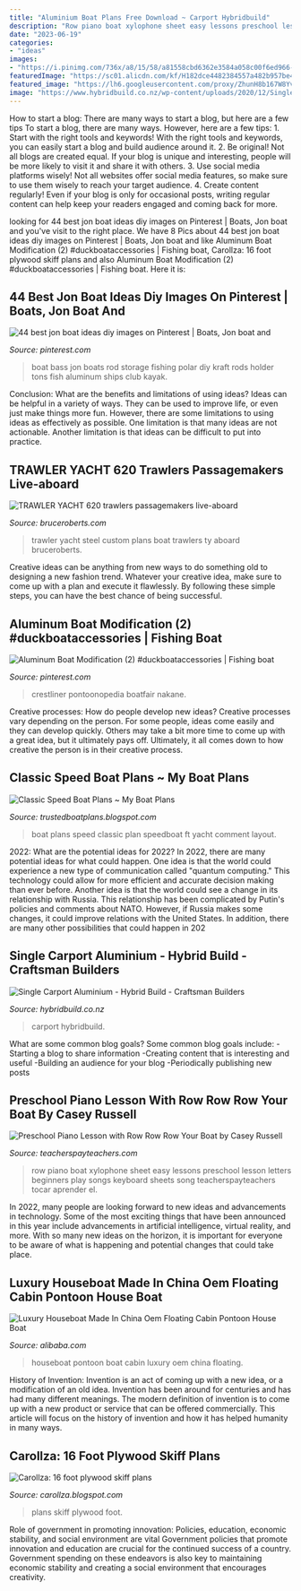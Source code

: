 ```yaml
---
title: "Aluminium Boat Plans Free Download ~ Carport Hybridbuild"
description: "Row piano boat xylophone sheet easy lessons preschool lesson letters beginners play songs keyboard sheets song teacherspayteachers tocar aprender el"
date: "2023-06-19"
categories:
- "ideas"
images:
- "https://i.pinimg.com/736x/a8/15/58/a81558cbd6362e3584a058c00f6ed966--bass-boat.jpg"
featuredImage: "https://sc01.alicdn.com/kf/H182dce4482384557a482b957be45961cl/239193925/H182dce4482384557a482b957be45961cl.jpg"
featured_image: "https://lh6.googleusercontent.com/proxy/ZhunH8b167W8Yvxb6tcfTzgXN93G8Qz0qt76moHizvb3PUz_CbqrVaN1ToOp01Giado6BOQUDieSzM6vGQilPLGw3j4=w1200-h630-p-k-no-nu"
image: "https://www.hybridbuild.co.nz/wp-content/uploads/2020/12/Single-Carport-Aluminium.jpg"
---
```



How to start a blog: There are many ways to start a blog, but here are a few tips
To start a blog, there are many ways. However, here are a few tips: 1. Start with the right tools and keywords! With the right tools and keywords, you can easily start a blog and build audience around it. 2. Be original! Not all blogs are created equal. If your blog is unique and interesting, people will be more likely to visit it and share it with others. 3. Use social media platforms wisely! Not all websites offer social media features, so make sure to use them wisely to reach your target audience. 4. Create content regularly! Even if your blog is only for occasional posts, writing regular content can help keep your readers engaged and coming back for more.

	

		
looking for 44 best jon boat ideas diy images on Pinterest | Boats, Jon boat and you've visit to the right place. We have 8 Pics about 44 best jon boat ideas diy images on Pinterest | Boats, Jon boat and like Aluminum Boat Modification (2) #duckboataccessories | Fishing boat, Carollza: 16 foot plywood skiff plans and also Aluminum Boat Modification (2) #duckboataccessories | Fishing boat. Here it is:
		
    
## 44 Best Jon Boat Ideas Diy Images On Pinterest | Boats, Jon Boat And

<img loading=lazy src="https://i.pinimg.com/736x/a8/15/58/a81558cbd6362e3584a058c00f6ed966--bass-boat.jpg" onerror="this.onerror=null;this.src='https://tse2.mm.bing.net/th?id=OIP.b9wkQi946KK-Iwz5QkWOVAHaHY&amp;pid=15.1';" alt="44 best jon boat ideas diy images on Pinterest | Boats, Jon boat and">

_Source: pinterest.com_

>boat bass jon boats rod storage fishing polar diy kraft rods holder tons fish aluminum ships club kayak. 

	

Conclusion: What are the benefits and limitations of using ideas?
Ideas can be helpful in a variety of ways. They can be used to improve life, or even just make things more fun. However, there are some limitations to using ideas as effectively as possible. One limitation is that many ideas are not actionable. Another limitation is that ideas can be difficult to put into practice.

    
## TRAWLER YACHT 620 Trawlers Passagemakers Live-aboard

<img loading=lazy src="http://www.bruceroberts.com/public/HTML/PHOTOS-7/TY650-WEB.jpg" onerror="this.onerror=null;this.src='https://tse4.mm.bing.net/th?id=OIP.Y3YgH1JWn5z81KxGKKcwAwHaDw&amp;pid=15.1';" alt="TRAWLER YACHT 620 trawlers passagemakers live-aboard">

_Source: bruceroberts.com_

>trawler yacht steel custom plans boat trawlers ty aboard bruceroberts. 

	

Creative ideas can be anything from new ways to do something old to designing a new fashion trend. Whatever your creative idea, make sure to come up with a plan and execute it flawlessly. By following these simple steps, you can have the best chance of being successful.

    
## Aluminum Boat Modification (2) #duckboataccessories | Fishing Boat

<img loading=lazy src="https://i.pinimg.com/736x/42/57/bc/4257bc0d5f84cb66ac3cc37d3b3f160d.jpg" onerror="this.onerror=null;this.src='https://tse4.mm.bing.net/th?id=OIP.R_gNawWdYwIyNP2MTFQfpQHaFj&amp;pid=15.1';" alt="Aluminum Boat Modification (2) #duckboataccessories | Fishing boat">

_Source: pinterest.com_

>crestliner pontoonopedia boatfair nakane. 

	

Creative processes: How do people develop new ideas?
Creative processes vary depending on the person. For some people, ideas come easily and they can develop quickly. Others may take a bit more time to come up with a great idea, but it ultimately pays off. Ultimately, it all comes down to how creative the person is in their creative process.

    
## Classic Speed Boat Plans ~ My Boat Plans

<img loading=lazy src="https://1.bp.blogspot.com/-M4c2l_PsPDE/VujYEHUm5oI/AAAAAAAAA3Y/gmSaD1mR5wIaEM7ac_XSrFr47PhKVZa1Q/s640/classic%2Bspeed%2Bboat%2Bplans2.jpg" onerror="this.onerror=null;this.src='https://tse4.mm.bing.net/th?id=OIP.dBCYloePVrQuwSFn4zLgNQAAAA&amp;pid=15.1';" alt="Classic Speed Boat Plans ~ My Boat Plans">

_Source: trustedboatplans.blogspot.com_

>boat plans speed classic plan speedboat ft yacht comment layout. 

	

2022: What are the potential ideas for 2022?
In 2022, there are many potential ideas for what could happen. One idea is that the world could experience a new type of communication called "quantum computing." This technology could allow for more efficient and accurate decision making than ever before. Another idea is that the world could see a change in its relationship with Russia. This relationship has been complicated by Putin's policies and comments about NATO. However, if Russia makes some changes, it could improve relations with the United States. In addition, there are many other possibilities that could happen in 202
    
## Single Carport Aluminium - Hybrid Build - Craftsman Builders

<img loading=lazy src="https://www.hybridbuild.co.nz/wp-content/uploads/2020/12/Single-Carport-Aluminium.jpg" onerror="this.onerror=null;this.src='https://tse1.mm.bing.net/th?id=OIP.TIzSQKMz3p1KllWH_N3wmgHaE7&amp;pid=15.1';" alt="Single Carport Aluminium - Hybrid Build - Craftsman Builders">

_Source: hybridbuild.co.nz_

>carport hybridbuild. 

	

What are some common blog goals?
Some common blog goals include: 
-Starting a blog to share information 
-Creating content that is interesting and useful 
-Building an audience for your blog 
-Periodically publishing new posts

    
## Preschool Piano Lesson With Row Row Row Your Boat By Casey Russell

<img loading=lazy src="https://ecdn.teacherspayteachers.com/thumbitem/Preschool-Piano-Lesson-with-Row-Row-Row-Your-Boat-1345702953/original-305756-1.jpg" onerror="this.onerror=null;this.src='https://tse4.mm.bing.net/th?id=OIP.yuIDSHoGdceaCAqnqdUhtQAAAA&amp;pid=15.1';" alt="Preschool Piano Lesson with Row Row Row Your Boat by Casey Russell">

_Source: teacherspayteachers.com_

>row piano boat xylophone sheet easy lessons preschool lesson letters beginners play songs keyboard sheets song teacherspayteachers tocar aprender el. 

	

In 2022, many people are looking forward to new ideas and advancements in technology. Some of the most exciting things that have been announced in this year include advancements in artificial intelligence, virtual reality, and more. With so many new ideas on the horizon, it is important for everyone to be aware of what is happening and potential changes that could take place.

    
## Luxury Houseboat Made In China Oem Floating Cabin Pontoon House Boat

<img loading=lazy src="https://sc01.alicdn.com/kf/H182dce4482384557a482b957be45961cl/239193925/H182dce4482384557a482b957be45961cl.jpg" onerror="this.onerror=null;this.src='https://tse4.mm.bing.net/th?id=OIP.kH8BSZQjizhiucCYHw2l_gHaE8&amp;pid=15.1';" alt="Luxury Houseboat Made In China Oem Floating Cabin Pontoon House Boat">

_Source: alibaba.com_

>houseboat pontoon boat cabin luxury oem china floating. 

	

History of Invention:
Invention is an act of coming up with a new idea, or a modification of an old idea. Invention has been around for centuries and has had many different meanings. The modern definition of invention is to come up with a new product or service that can be offered commercially. This article will focus on the history of invention and how it has helped humanity in many ways.

    
## Carollza: 16 Foot Plywood Skiff Plans

<img loading=lazy src="https://lh6.googleusercontent.com/proxy/ZhunH8b167W8Yvxb6tcfTzgXN93G8Qz0qt76moHizvb3PUz_CbqrVaN1ToOp01Giado6BOQUDieSzM6vGQilPLGw3j4=w1200-h630-p-k-no-nu" onerror="this.onerror=null;this.src='https://tse2.mm.bing.net/th?id=OIP.olD8MQvy0IaEZjmgu97Z5wHaE_&amp;pid=15.1';" alt="Carollza: 16 foot plywood skiff plans">

_Source: carollza.blogspot.com_

>plans skiff plywood foot. 

	

Role of government in promoting innovation: Policies, education, economic stability, and social environment are vital
Government policies that promote innovation and education are crucial for the continued success of a country. Government spending on these endeavors is also key to maintaining economic stability and creating a social environment that encourages creativity.

